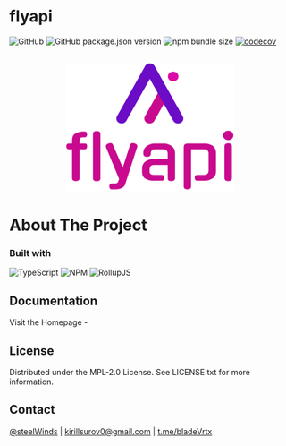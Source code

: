 # flyapi

![GitHub](https://img.shields.io/github/license/steelWinds/flyapi)
![GitHub package.json version](https://img.shields.io/github/package-json/v/steelWinds/flyapi)
![npm bundle size](https://img.shields.io/bundlephobia/minzip/%40steelwindshellahillz%2Fflyapi)
[![codecov](https://codecov.io/gh/steelWinds/flyapi/graph/badge.svg?token=OBBZ6POQ8I)](https://codecov.io/gh/steelWinds/flyapi)

</br>

<div align="center">
  <a href="https://www.npmjs.com/package/@steelwindshellahillz/flyapi">
		<img width="300" height="230" src="./public/logo.svg">
	</a>
</div>

# About The Project

### Built with
![TypeScript](https://img.shields.io/badge/typescript-%23007ACC.svg?style=for-the-badge&logo=typescript&logoColor=white)
![NPM](https://img.shields.io/badge/NPM-%23CB3837.svg?style=for-the-badge&logo=npm&logoColor=white)
![RollupJS](https://img.shields.io/badge/RollupJS-ef3335?style=for-the-badge&logo=rollup.js&logoColor=white)

## Documentation

Visit the Homepage - 

## License

Distributed under the MPL-2.0 License. See LICENSE.txt for more information.

## Contact

[@steelWinds](https://github.com/steelWinds) | kirillsurov0@gmail.com | [t.me/bladeVrtx](https://t.me/bladeVrtx)
